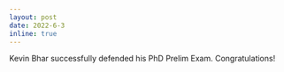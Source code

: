 ```yaml
---
layout: post
date: 2022-6-3
inline: true
---
```


Kevin Bhar successfully defended his PhD Prelim Exam. Congratulations! 
